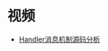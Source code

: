 



# 视频

* [Handler消息机制源码分析](https://www.bilibili.com/video/av70968406?from=search&seid=12530970683980770516)

